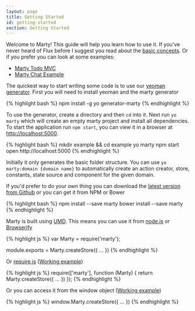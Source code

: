 ```yaml
---
layout: page
title: Getting Started
id: getting-started
section: Getting Started
---
```


Welcome to Marty! This guide will help you learn how to use it. If you've never heard of Flux before I suggest you read about the [basic concepts](/guides/concepts/index.html). Or if you prefer you can look at some examples:

* [Marty Todo MVC](https://github.com/jhollingworth/marty/tree/master/examples/flux-todomvc)
* [Marty Chat Example](https://github.com/jhollingworth/marty-chat-example)

The quickest way to start writing some code is to use our [yeoman generator](http://yeoman.io/). First you will need to install yeoman and the marty generator

{% highlight bash %}
npm install -g yo generator-marty
{% endhighlight %}

To use the generator, create a directory and then <code>cd</code> into it. Next run <code>yo marty</code> which will create an empty marty project and install all dependencies. To start the application run <code>npm start</code>, you can view it in a browser at [http://localhost:5000](http://localhost:5000).

{% highlight bash %}
mkdir example && cd example
yo marty
npm start
open http://localhost:5000
{% endhighlight %}

Initially it only generates the basic folder structure. You can use <code>yo marty:domain {domain name}</code> to automatically create an action creator, store, constants, state source and component for the given domain.

If you'd prefer to do your own thing you can download the [latest version from Github](https://github.com/jhollingworth/marty/releases) or you can get it from NPM or Bower

{% highlight bash %}
npm install --save marty
bower install --save marty
{% endhighlight %}

Marty is built using [UMD](https://github.com/umdjs/umd). This means you can use it from [node.js](nodejs.org) or [Browserify](browserify.org)

{% highlight js %}
var Marty = require('marty');

module.exports = Marty.createStore({
  ...
})
{% endhighlight %}

Or [require.js](requirejs.org) ([Working example](https://github.com/jhollingworth/marty/tree/master/examples/requirejs))

{% highlight js %}
require(['marty'], function (Marty) {
  return Marty.createStore({
    ...
  })
});
{% endhighlight %}

Or you can access it from the window object ([Working example](https://github.com/jhollingworth/marty/tree/master/examples/window))

{% highlight js %}
window.Marty.createStore({
  ...
})
{% endhighlight %}
